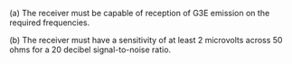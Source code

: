 (a) The receiver must be capable of reception of G3E emission on the required frequencies.

(b) The receiver must have a sensitivity of at least 2 microvolts across 50 ohms for a 20 decibel signal-to-noise ratio.

